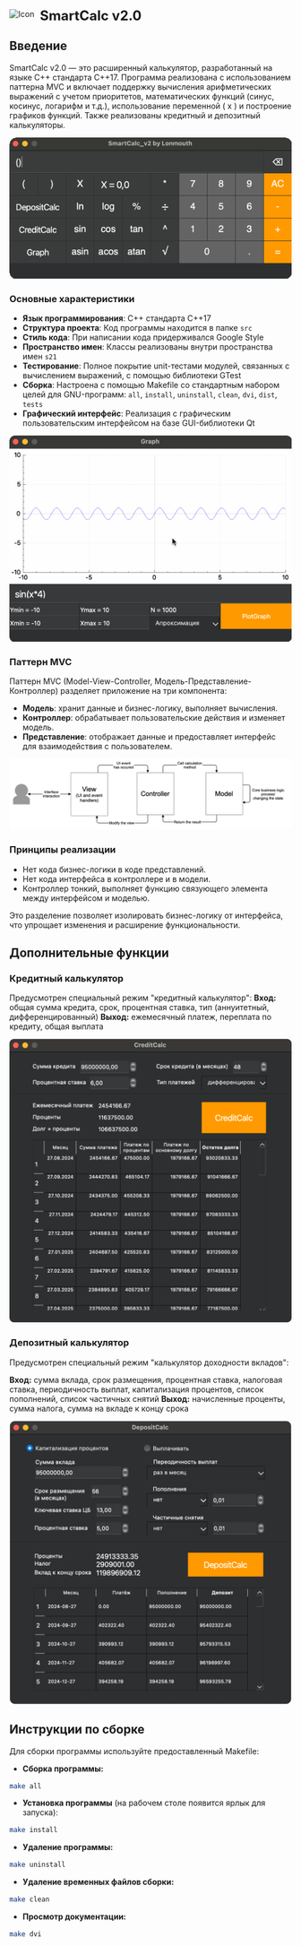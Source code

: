 <div style="display: flex; align-items: center;">
  <img src="materials/images/SmartCalc_v2.ico" alt="Icon" style="height: 24px; vertical-align: middle;">
  <span style="font-size: 24px; font-weight: bold; margin-left: 10px; line-height: 24px;">SmartCalc v2.0</span>
</div>

## Введение

SmartCalc v2.0 — это расширенный калькулятор, разработанный на языке C++ стандарта C++17. Программа реализована с использованием паттерна MVC и включает поддержку вычисления арифметических выражений с учетом приоритетов, математических функций (синус, косинус, логарифм и т.д.), использование переменной \( x \) и построение графиков функций. Также реализованы кредитный и депозитный калькуляторы.

![Основная панель](materials/images/calc.gif)

### Основные характеристики

- **Язык программирования**: C++ стандарта C++17
- **Структура проекта**: Код программы находится в папке `src`
- **Стиль кода**: При написании кода придерживался Google Style
- **Пространство имен**: Классы реализованы внутри пространства имен `s21`
- **Тестирование**: Полное покрытие unit-тестами модулей, связанных с вычислением выражений, с помощью библиотеки GTest
- **Сборка**: Настроена с помощью Makefile со стандартным набором целей для GNU-программ: `all`, `install`, `uninstall`, `clean`, `dvi`, `dist`, `tests`
- **Графический интерфейс**: Реализация с графическим пользовательским интерфейсом на базе GUI-библиотеки Qt

![Графики функций](materials/images/calc_graph.gif)

### Паттерн MVC

Паттерн MVC (Model-View-Controller, Модель-Представление-Контроллер) разделяет приложение на три компонента:

- **Модель**: хранит данные и бизнес-логику, выполняет вычисления.
- **Контроллер**: обрабатывает пользовательские действия и изменяет модель.
- **Представление**: отображает данные и предоставляет интерфейс для взаимодействия с пользователем.

![](materials/images/MVC-Process.png)

### Принципы реализации

- Нет кода бизнес-логики в коде представлений.
- Нет кода интерфейса в контроллере и в модели.
- Контроллер тонкий, выполняет функцию связующего элемента между интерфейсом и моделью.

Это разделение позволяет изолировать бизнес-логику от интерфейса, что упрощает изменения и расширение функциональности.

## Дополнительные функции

### Кредитный калькулятор

Предусмотрен специальный режим "кредитный калькулятор":
**Вход:** общая сумма кредита, срок, процентная ставка, тип (аннуитетный, дифференцированный)
**Выход:** ежемесячный платеж, переплата по кредиту, общая выплата

![Кредитный калькулятор](materials/images/credit_calc.png)

### Депозитный калькулятор

Предусмотрен специальный режим "калькулятор доходности вкладов":

**Вход:** сумма вклада, срок размещения, процентная ставка, налоговая ставка, периодичность выплат, капитализация процентов, список пополнений, список частичных снятий
**Выход:** начисленные проценты, сумма налога, сумма на вкладе к концу срока

![Депозитный калькулятор](materials/images/deposit_calc.png)

## Инструкции по сборке

Для сборки программы используйте предоставленный Makefile:

- **Сборка программы:**
```bash
make all
```
- **Установка программы** (на рабочем столе появится ярлык для запуска):
```bash
make install
```
- **Удаление программы:**
```bash
make uninstall
```
- **Удаление временных файлов сборки:**
```bash
make clean
```
- **Просмотр документации:**
```bash
make dvi
```
